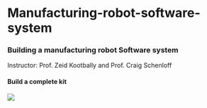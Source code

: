 # Manufacturing-robot-software-system

### Building a manufacturing robot Software system
  Instructor: Prof. Zeid Kootbally and Prof. Craig Schenloff

#### Build a complete kit
![](group7_rwa4/ARIAC-Project4.gif)
